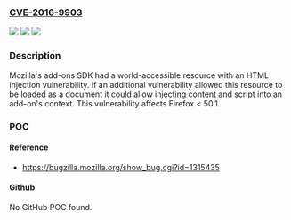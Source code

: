 ### [CVE-2016-9903](https://cve.mitre.org/cgi-bin/cvename.cgi?name=CVE-2016-9903)
![](https://img.shields.io/static/v1?label=Product&message=Firefox&color=blue)
![](https://img.shields.io/static/v1?label=Version&message=%3C%2050.1%20&color=brighgreen)
![](https://img.shields.io/static/v1?label=Vulnerability&message=XSS%20injection%20vulnerability%20in%20add-ons%20SDK&color=brighgreen)

### Description

Mozilla's add-ons SDK had a world-accessible resource with an HTML injection vulnerability. If an additional vulnerability allowed this resource to be loaded as a document it could allow injecting content and script into an add-on's context. This vulnerability affects Firefox < 50.1.

### POC

#### Reference
- https://bugzilla.mozilla.org/show_bug.cgi?id=1315435

#### Github
No GitHub POC found.

